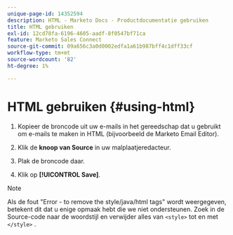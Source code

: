 ```yaml
---
unique-page-id: 14352594
description: HTML - Marketo Docs - Productdocumentatie gebruiken
title: HTML gebruiken
exl-id: 12cd78fa-6196-4605-aadf-8f0547bf71ca
feature: Marketo Sales Connect
source-git-commit: 09a656c3a0d0002edfa1a61b987bff4c1dff33cf
workflow-type: tm+mt
source-wordcount: '82'
ht-degree: 1%

---
```


# HTML gebruiken {#using-html}

1. Kopieer de broncode uit uw e-mails in het gereedschap dat u gebruikt om e-mails te maken in HTML (bijvoorbeeld de Marketo Email Editor).

1. Klik de **knoop van Source** in uw malplaatjeredacteur.

1. Plak de broncode daar.

1. Klik op **[!UICONTROL Save]**.

>[!NOTE]
>
>Als de fout &quot;Error - to remove the style/java/html tags&quot; wordt weergegeven, betekent dit dat u enige opmaak hebt die we niet ondersteunen. Zoek in de Source-code naar de woordstijl en verwijder alles van `<style>` tot en met `</style>` .
